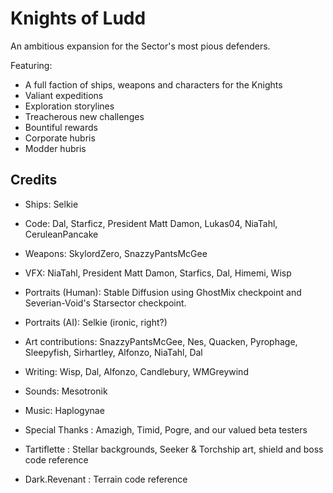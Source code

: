 # Knights of Ludd
An ambitious expansion for the Sector's most pious defenders.

Featuring:
- A full faction of ships, weapons and characters for the Knights
- Valiant expeditions
- Exploration storylines
- Treacherous new challenges
- Bountiful rewards
- Corporate hubris
- Modder hubris

## Credits
- Ships: Selkie
- Code: Dal, Starficz, President Matt Damon, Lukas04, NiaTahl, CeruleanPancake

- Weapons: SkylordZero, SnazzyPantsMcGee
- VFX: NiaTahl, President Matt Damon, Starfics, Dal, Himemi, Wisp
- Portraits (Human): Stable Diffusion using GhostMix checkpoint and Severian-Void's Starsector checkpoint.
- Portraits (AI): Selkie (ironic, right?)
- Art contributions: SnazzyPantsMcGee, Nes, Quacken, Pyrophage, Sleepyfish, Sirhartley, Alfonzo, NiaTahl, Dal

- Writing: Wisp, Dal, Alfonzo, Candlebury, WMGreywind
- Sounds: Mesotronik
- Music: Haplogynae

- Special Thanks : Amazigh, Timid, Pogre, and our valued beta testers
- Tartiflette : Stellar backgrounds, Seeker & Torchship art, shield and boss code reference
- Dark.Revenant : Terrain code reference